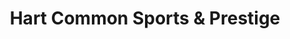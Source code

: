 ---
title: "Hart Common Sports & Prestige"
url: /bolton/hart-common-sports-and-prestige/
shop: car
---